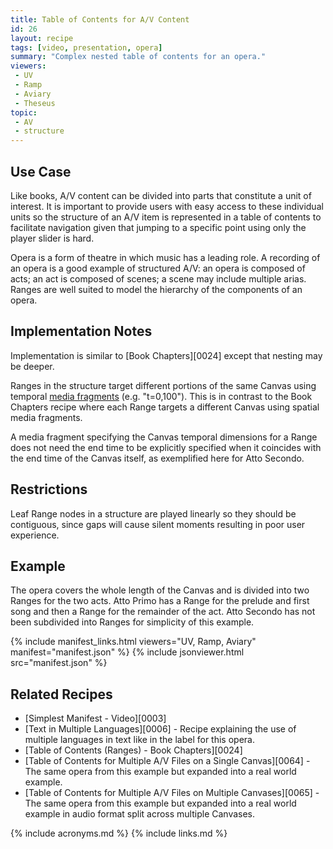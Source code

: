 ```yaml
---
title: Table of Contents for A/V Content
id: 26
layout: recipe
tags: [video, presentation, opera]
summary: "Complex nested table of contents for an opera."
viewers:
 - UV
 - Ramp
 - Aviary
 - Theseus
topic: 
 - AV
 - structure
---
```



## Use Case

Like books, A/V content can be divided into parts that constitute a unit of interest. It is important to provide users with easy access to these individual units so the structure of an A/V item is represented in a table of contents to facilitate navigation given that jumping to a specific point using only the player slider is hard.

Opera is a form of theatre in which music has a leading role. A recording of an opera is a good example of structured A/V: an opera is composed of acts; an act is composed of scenes; a scene may include multiple arias. Ranges are well suited to model the hierarchy of the components of an opera.

## Implementation Notes

Implementation is similar to [Book Chapters][0024] except that nesting may be deeper.

Ranges in the structure target different portions of the same Canvas using temporal [media fragments](https://www.w3.org/TR/media-frags/#naming-time) (e.g. "t=0,100"). This is in contrast to the Book Chapters recipe where each Range targets a different Canvas using spatial media fragments.

A media fragment specifying the Canvas temporal dimensions for a Range does not need the end time to be explicitly specified when it coincides with the end time of the Canvas itself, as exemplified here for Atto Secondo.

## Restrictions

Leaf Range nodes in a structure are played linearly so they should be contiguous, since gaps will cause silent moments resulting in poor user experience.

## Example

The opera covers the whole length of the Canvas and is divided into two Ranges for the two acts. Atto Primo has a Range for the prelude and first song and then a Range for the remainder of the act. Atto Secondo has not been subdivided into Ranges for simplicity of this example.

{% include manifest_links.html viewers="UV, Ramp, Aviary" manifest="manifest.json" %}
{% include jsonviewer.html src="manifest.json" %}

## Related Recipes

- [Simplest Manifest - Video][0003]
- [Text in Multiple Languages][0006] - Recipe explaining the use of multiple languages in text like in the label for this opera.
- [Table of Contents (Ranges) - Book Chapters][0024]
- [Table of Contents for Multiple A/V Files on a Single Canvas][0064] - The same opera from this example but expanded into a real world example.
- [Table of Contents for Multiple A/V Files on Multiple Canvases][0065] - The same opera from this example but expanded into a real world example in audio format split across multiple Canvases.

{% include acronyms.md %}
{% include links.md %}
